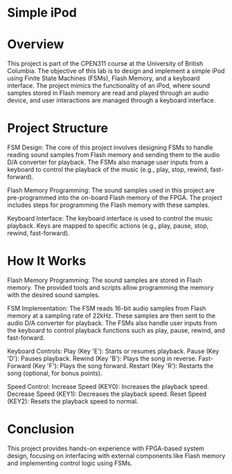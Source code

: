 # Simple iPod

# Overview
This project is part of the CPEN311 course at the University of British Columbia. The objective of this lab is to design and implement a simple iPod using Finite State Machines (FSMs), Flash Memory, and a keyboard interface. The project mimics the functionality of an iPod, where sound samples stored in Flash memory are read and played through an audio device, and user interactions are managed through a keyboard interface.

# Project Structure
FSM Design: The core of this project involves designing FSMs to handle reading sound samples from Flash memory and sending them to the audio D/A converter for playback. The FSMs also manage user inputs from a keyboard to control the playback of the music (e.g., play, stop, rewind, fast-forward).

Flash Memory Programming: The sound samples used in this project are pre-programmed into the on-board Flash memory of the FPGA. The project includes steps for programming the Flash memory with these samples.

Keyboard Interface: The keyboard interface is used to control the music playback. Keys are mapped to specific actions (e.g., play, pause, stop, rewind, fast-forward).

# How It Works
Flash Memory Programming:
The sound samples are stored in Flash memory. The provided tools and scripts allow programming the memory with the desired sound samples.

FSM Implementation:
The FSM reads 16-bit audio samples from Flash memory at a sampling rate of 22kHz. These samples are then sent to the audio D/A converter for playback.
The FSMs also handle user inputs from the keyboard to control playback functions such as play, pause, rewind, and fast-forward.

Keyboard Controls:
Play (Key 'E'): Starts or resumes playback.
Pause (Key 'D'): Pauses playback.
Rewind (Key 'B'): Plays the song in reverse.
Fast-Forward (Key 'F'): Plays the song forward.
Restart (Key 'R'): Restarts the song (optional, for bonus points).

Speed Control:
Increase Speed (KEY0): Increases the playback speed.
Decrease Speed (KEY1): Decreases the playback speed.
Reset Speed (KEY2): Resets the playback speed to normal.

# Conclusion
This project provides hands-on experience with FPGA-based system design, focusing on interfacing with external components like Flash memory and implementing control logic using FSMs.
